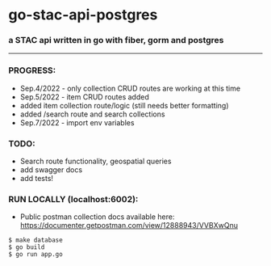 # go-stac-api-postgres  
### a STAC api written in go with fiber, gorm and postgres   
-------
### PROGRESS:  
- Sep.4/2022 - only collection CRUD routes are working at this time   
- Sep.5/2022 - item CRUD routes added 
- added item collection route/logic (still needs better formatting) 
- added /search route and search collections
- Sep.7/2022 - import env variables

### TODO: 
- Search route functionality, geospatial queries
- add swagger docs  
- add tests!  
  
### RUN LOCALLY (localhost:6002):  
- Public postman collection docs available here: https://documenter.getpostman.com/view/12888943/VVBXwQnu

```$ make database```  
```$ go build```  
```$ go run app.go```  
   